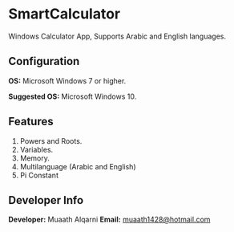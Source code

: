 # SmartCalculator
Windows Calculator App, Supports Arabic and English languages.

## Configuration
**OS:** Microsoft Windows 7 or higher.

**Suggested OS:** Microsoft Windows 10.

## Features
1. Powers and Roots.
1. Variables.
1. Memory.
1. Multilanguage (Arabic and English)
1. Pi Constant

## Developer Info
**Developer:** Muaath Alqarni
**Email:** [muaath1428@hotmail.com](mailto:muaath1428@hotmail.com)
